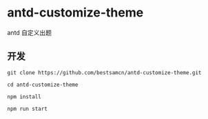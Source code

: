 # antd-customize-theme
antd 自定义出题

## 开发
```
git clone https://github.com/bestsamcn/antd-customize-theme.git

cd antd-customize-theme

npm install

npm run start
```
